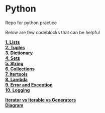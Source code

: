 # Python
 Repo for python practice  

Below are few codeblocks that can be helpful  

[**1. Lists**](list)  
[**2. Tuples**](tuple)  
[**3. Dictionary**](dict)  
[**4. Sets**](sets)  
[**5. String**](string)  
[**6. Collections**](collection)  
[**7. Itertools**](itertools)  
[**8. Lambda**](lambda)  
[**9. Error and Exception**](exception)  
[**10. Logging**](logging)  


[**Iterator vs Iterable vs Generators**](https://nvie.com/posts/iterators-vs-generators/)  
[**Diagram**](diagrams/iterator%20vs%20iterable%20vs%20generators.PNG)